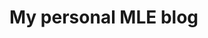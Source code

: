 <style>
    /*  Navigation sidebar */
    .md-nav--primary {
        display: none
    }
    
    /*  Table of contents sidebar */
    .md-nav--secondary {
        display: none
    }
</style>

# My personal MLE blog

